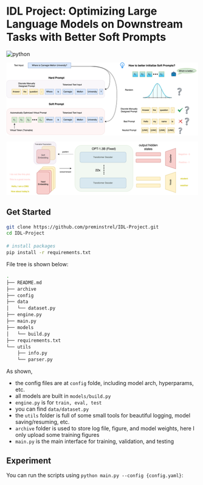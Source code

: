 # IDL Project: Optimizing Large Language Models on Downstream Tasks with Better Soft Prompts

<img alt="python" src="https://img.shields.io/badge/-Python-74787a?style=flat-square&logo=python&logoColor=white" />

![](figs/soft.png)

![](figs/arch.png)

## Get Started

```bash
git clone https://github.com/preminstrel/IDL-Project.git
cd IDL-Project

# install packages
pip install -r requirements.txt
```

File tree is shown below:

```bash
.
├── README.md
├── archive
├── config
├── data
│   └── dataset.py
├── engine.py
├── main.py
├── models
│   └── build.py
├── requirements.txt
└── utils
    ├── info.py
    └── parser.py
```

As shown,

- the config files are at `config` folde, including model arch, hyperparams, etc.
- all models are built in `models/build.py`
- `engine.py` is for `train, eval, test`
- you can find `data/dataset.py`
- the `utils` folder is full of some small tools for beautiful logging, model saving/resuming, etc.
- `archive` folder is used to store log file, figure, and model weights, here I only upload some training figures
- `main.py` is the main interface for training, validation, and testing

## Experiment

You can run the scripts using `python main.py --config {config.yaml}`:


